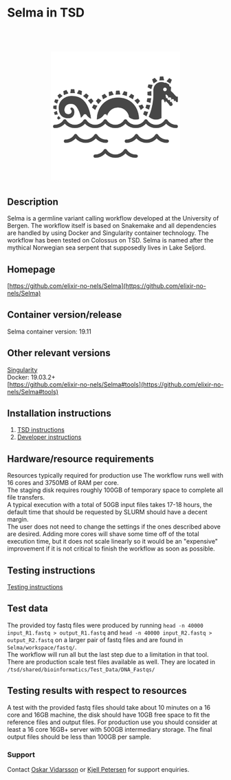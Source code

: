 # Selma in TSD
<h1 align="center">
  <br>
  <a href="https://github.com/elixir-no-nels/Selma"><img src="https://raw.githubusercontent.com/elixir-no-nels/Selma/master/.selma.svg?sanitize=true" alt="Selma" width="300"></a>
</h1>

## Description
Selma is a germline variant calling workflow developed at the University of Bergen. The workflow itself is based on Snakemake and all dependencies are handled by using Docker and Singularity container technology. The workflow has been tested on Colossus on TSD. Selma is named after the mythical Norwegian sea serpent that supposedly lives in Lake Seljord.

## Homepage
[https://github.com/elixir-no-nels/Selma](https://github.com/elixir-no-nels/Selma)

## Container version/release
Selma container version: 19.11

## Other relevant versions
[Singularity](https://github.com/elixir-no-nels/Selma/blob/master/docs/developer-instructions.md#cloning-this-repository-and-building-the-singularity-image)  
Docker: 19.03.2+  
[https://github.com/elixir-no-nels/Selma#tools](https://github.com/elixir-no-nels/Selma#tools)  

## Installation instructions
1. [TSD instructions](https://github.com/elixir-no-nels/Selma/blob/master/docs/TSD-instructions.md#installation)  
2. [Developer instructions](https://github.com/elixir-no-nels/Selma/blob/master/docs/developer-instructions.md)  

## Hardware/resource requirements
Resources typically required for production use
The workflow runs well with 16 cores and 3750MB of RAM per core.  
The staging disk requires roughly 100GB of temporary space to complete all file transfers.  
A typical execution with a total of 50GB input files takes 17-18 hours, the default time that should be requested by SLURM should have a decent margin.  
The user does not need to change the settings if the ones described above are desired. Adding more cores will shave some time off of the total execution time, but it does not scale linearly so it would be an "expensive" improvement if it is not critical to finish the workflow as soon as possible.  

## Testing instructions
[Testing instructions](https://github.com/elixir-no-nels/Selma/blob/master/docs/TSD-instructions.md#quickstart)

## Test data
The provided toy fastq files were produced by running `head -n 40000 input_R1.fastq > output_R1.fastq` and `head -n 40000 input_R2.fastq > output_R2.fastq` on a larger pair of fastq files and are found in `Selma/workspace/fastq/`.  
The workflow will run all but the last step due to a limitation in that tool.  
There are production scale test files available as well. They are located in `/tsd/shared/bioinformatics/Test_Data/DNA_Fastqs/`

## Testing results with respect to resources
A test with the provided fastq files should take about 10 minutes on a 16 core and 16GB machine, the disk should have 10GB free space to fit the reference files and output files. For production use you should consider at least a 16 core 16GB+ server with 500GB intermediary storage. The final output files should be less than 100GB per sample.

### Support
Contact [Oskar Vidarsson](mailto:oskar.vidarsson@uib.no) or [Kjell Petersen](mailto:kjell.petersen@uib.no) for support enquiries. 

